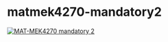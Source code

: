 # matmek4270-mandatory2

[![MAT-MEK4270 mandatory 2](https://github.com/EdvinJarve/matmek4270-mandatory2/actions/workflows/main.yml/badge.svg)](https://github.com/EdvinJarve/matmek4270-mandatory2/actions/workflows/main.yml)